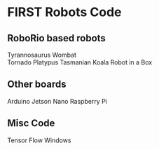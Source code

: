# FIRST Robots Code

## RoboRio based robots
 Tyrannosaurus Wombat</br>
 Tornado Platypus
 Tasmanian Koala
 Robot in a Box

## Other boards
 Arduino
 Jetson Nano
 Raspberry Pi

## Misc Code
 Tensor Flow
 Windows


